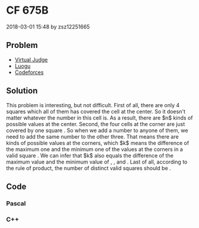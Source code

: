 <h1>CF 675B</h1>
<p><time>2018-03-01 15:48</time> by zsz12251665</p>
<section>
	<h2>Problem</h2>
	<ul class="buttonList">
		<a target="_blank" href="https://vjudge.net/problem/CodeForces-675B"><li>Virtual Judge</li></a>
		<a target="_blank" href="https://www.luogu.com.cn/problem/CF675B"><li>Luogu</li></a>
		<a target="_blank" href="https://codeforces.com/problemset/problem/675/B"><li>Codeforces</li></a>
	</ul>
</section>
<section>
	<h2>Solution</h2>
	<p>This problem is interesting, but not difficult. First of all, there are only 4 squares <data value="c{2}o{&times;}c{2}"></data> which all of them has covered the cell at the center. So it doesn't matter whatever the number in this cell is. As a result, there are $n$ kinds of possible values at the center. Second, the four cells at the corner are just covered by one square <data value="c{2}o{&times;}c{2}"></data>. So when we add a number to anyone of them, we need to add the same number to the other three. That means there are <data value="o{(}v{n}o{-}v{k}o{)}"></data> kinds of possible values at the corners, which $k$ means the difference of the maximum one and the minimum one of the values at the corners in a valid square <data value="c{3}o{&times;}c{3}"></data>. We can infer that $k$ also equals the difference of the maximum value and the minimum value of <data value="v{a}o{+}v{b}"></data>, <data value="v{a}o{+}v{c}"></data>, <data value="v{b}o{+}v{d}"></data> and <data value="v{b}o{+}v{d}"></data>. Last of all, according to the rule of product, the number of distinct valid squares should be <data value="v{n}o{(}v{n}o{-}v{k}o{)}"></data>. </p>
</section>
<section>
	<h2>Code</h2>
	<section>
		<h3>Pascal</h3>
		<code lang="pas"></code>
	</section>
	<section>
		<h3>C++</h3>
		<code lang="cpp"></code>
	</section>
</section>
